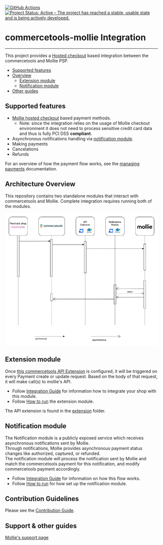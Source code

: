 [![GitHub Actions](https://github.com/mollie/commercetools/actions/workflows/ci.yaml/badge.svg)](https://github.com/mollie/commercetools/actions/workflows/ci.yaml/badge.svg)
[![Project Status: Active – The project has reached a stable, usable state and is being actively developed.](https://www.repostatus.org/badges/latest/active.svg)](https://www.repostatus.org/#active)

# commercetools-mollie Integration
___
This project provides a [Hosted checkout](https://docs.mollie.com/payments/hosted-checkout) based integration between the commercetools and Mollie PSP.
- [Supported features](#supported-features)
- [Overview](#architecture-overview)
    - [Extension module](#extension-module)
    - [Notification module](#notification-module)
- [Other guides](#support--other-guides)

## Supported features
- [Mollie hosted checkout](https://docs.mollie.com/payments/hosted-checkout) based payment methods.
    - Note: since the integration relies on the usage of Mollie checkout environment it does not need to process sensitive credit card data and thus is fully PCI DSS **compliant**.
- Asynchronous notifications handling via [notification module](#notification-module).
- Making payments
- Cancelations
- Refunds

For an overview of how the payment flow works, see the [managing payments](./docs/ManagingPayments.md) documentation.

## Architecture Overview
This repository contains two standalone modules that interact with commercetools and Mollie.
Complete integration requires running both of the modules.

![Payment flow](./docs/img/MollieCTFlow.drawio.png)

## Extension module
Once [this commercetools API Extension](https://docs.commercetools.com/api/projects/api-extensions) is configured, it will be triggered on every Payment create or update request. Based on the body of that request, it will make call(s) to mollie's API.

- Follow [Integration Guide](./extension/docs/Installing_CommerceTools_APIExtension.md) for information how to integrate your shop with this module.
- Follow [How to run](./extension/docs/Deployment.md) the extension module.

The API extension is found in the [extension](./extension/README.md) folder.

## Notification module
The Notification module is a publicly exposed service which receives asynchronous notifications sent by Mollie.  
Through notifications, Mollie provides asynchronous payment status changes like authorized, captured, or refunded.  
The notification module will process the notification sent by Mollie and match the commercetools payment for this notification, and modify commercetools payment accordingly.
- Follow [Integration Guide](./notifications/docs/IntegrationGuide.md) for information on how this flow works.
- Follow [How to run](./notifications/docs/HowToRun.md) for how set up the notification module.

## Contribution Guidelines
Please see the [Contribution Guide](./docs/ContributionGuidelines.md).

## Support & other guides
[Mollie's support page](https://help.mollie.com/hc/en-us)
